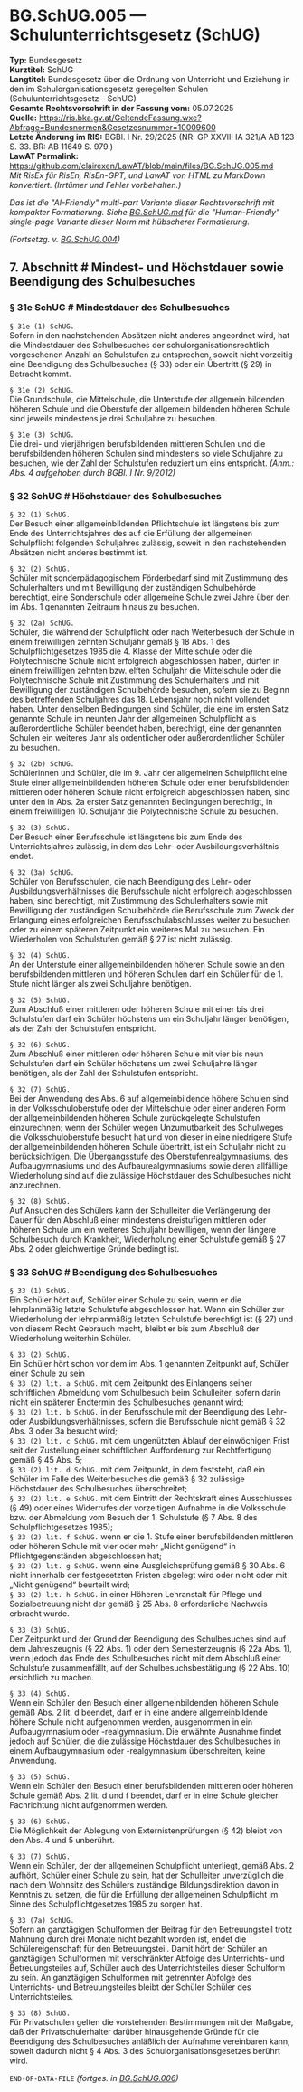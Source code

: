 # BG.SchUG.005 — Schulunterrichtsgesetz (SchUG)
**Typ:** Bundesgesetz  
**Kurztitel:** SchUG  
**Langtitel:** Bundesgesetz über die Ordnung von Unterricht und Erziehung in den im Schulorganisationsgesetz geregelten Schulen (Schulunterrichtsgesetz – SchUG)  
**Gesamte Rechtsvorschrift in der Fassung vom:** 05.07.2025  
**Quelle:** https://ris.bka.gv.at/GeltendeFassung.wxe?Abfrage=Bundesnormen&Gesetzesnummer=10009600  
**Letzte Änderung im RIS:** BGBl. I Nr. 29/2025 (NR: GP XXVIII IA 321/A AB 123 S. 33. BR: AB 11649 S. 979.)  
**LawAT Permalink:** https://github.com/clairexen/LawAT/blob/main/files/BG.SchUG.005.md  
*Mit RisEx für RisEn, RisEn-GPT, und LawAT von HTML zu MarkDown konvertiert. (Irrtümer und Fehler vorbehalten.)*

*Das ist die "AI-Friendly" multi-part Variante dieser Rechtsvorschrift mit kompakter Formatierung. Siehe [BG.SchUG.md](BG.SchUG.md) für die "Human-Friendly" single-page Variante dieser Norm mit hübscherer Formatierung.*

*(Fortsetzg. v. [BG.SchUG.004](BG.SchUG.004.md))*

## 7. Abschnitt # Mindest- und Höchstdauer sowie Beendigung des Schulbesuches

### § 31e SchUG # Mindestdauer des Schulbesuches

`§ 31e (1) SchUG.`  
Sofern in den nachstehenden Absätzen nicht anderes angeordnet wird, hat die Mindestdauer des Schulbesuches der schulorganisationsrechtlich vorgesehenen Anzahl an Schulstufen zu entsprechen, soweit nicht vorzeitig eine Beendigung des Schulbesuches (§ 33) oder ein Übertritt (§ 29) in Betracht kommt.

`§ 31e (2) SchUG.`  
Die Grundschule, die Mittelschule, die Unterstufe der allgemein bildenden höheren Schule und die Oberstufe der allgemein bildenden höheren Schule sind jeweils mindestens je drei Schuljahre zu besuchen.

`§ 31e (3) SchUG.`  
Die drei- und vierjährigen berufsbildenden mittleren Schulen und die berufsbildenden höheren Schulen sind mindestens so viele Schuljahre zu besuchen, wie der Zahl der Schulstufen reduziert um eins entspricht.
*(Anm.: Abs. 4 aufgehoben durch BGBl. I Nr. 9/2012)*

### § 32 SchUG # Höchstdauer des Schulbesuches

`§ 32 (1) SchUG.`  
Der Besuch einer allgemeinbildenden Pflichtschule ist längstens bis zum Ende des Unterrichtsjahres des auf die Erfüllung der allgemeinen Schulpflicht folgenden Schuljahres zulässig, soweit in den nachstehenden Absätzen nicht anderes bestimmt ist.

`§ 32 (2) SchUG.`  
Schüler mit sonderpädagogischem Förderbedarf sind mit Zustimmung des Schulerhalters und mit Bewilligung der zuständigen Schulbehörde berechtigt, eine Sonderschule oder allgemeine Schule zwei Jahre über den im Abs. 1 genannten Zeitraum hinaus zu besuchen.

`§ 32 (2a) SchUG.`  
Schüler, die während der Schulpflicht oder nach Weiterbesuch der Schule in einem freiwilligen zehnten Schuljahr gemäß § 18 Abs. 1 des Schulpflichtgesetzes 1985 die 4. Klasse der Mittelschule oder die Polytechnische Schule nicht erfolgreich abgeschlossen haben, dürfen in einem freiwilligen zehnten bzw. elften Schuljahr die Mittelschule oder die Polytechnische Schule mit Zustimmung des Schulerhalters und mit Bewilligung der zuständigen Schulbehörde besuchen, sofern sie zu Beginn des betreffenden Schuljahres das 18. Lebensjahr noch nicht vollendet haben. Unter denselben Bedingungen sind Schüler, die eine im ersten Satz genannte Schule im neunten Jahr der allgemeinen Schulpflicht als außerordentliche Schüler beendet haben, berechtigt, eine der genannten Schulen ein weiteres Jahr als ordentlicher oder außerordentlicher Schüler zu besuchen.

`§ 32 (2b) SchUG.`  
Schülerinnen und Schüler, die im 9. Jahr der allgemeinen Schulpflicht eine Stufe einer allgemeinbildenden höheren Schule oder einer berufsbildenden mittleren oder höheren Schule nicht erfolgreich abgeschlossen haben, sind unter den in Abs. 2a erster Satz genannten Bedingungen berechtigt, in einem freiwilligen 10. Schuljahr die Polytechnische Schule zu besuchen.

`§ 32 (3) SchUG.`  
Der Besuch einer Berufsschule ist längstens bis zum Ende des Unterrichtsjahres zulässig, in dem das Lehr- oder Ausbildungsverhältnis endet.

`§ 32 (3a) SchUG.`  
Schüler von Berufsschulen, die nach Beendigung des Lehr- oder Ausbildungsverhältnisses die Berufsschule nicht erfolgreich abgeschlossen haben, sind berechtigt, mit Zustimmung des Schulerhalters sowie mit Bewilligung der zuständigen Schulbehörde die Berufsschule zum Zweck der Erlangung eines erfolgreichen Berufsschulabschlusses weiter zu besuchen oder zu einem späteren Zeitpunkt ein weiteres Mal zu besuchen. Ein Wiederholen von Schulstufen gemäß § 27 ist nicht zulässig.

`§ 32 (4) SchUG.`  
An der Unterstufe einer allgemeinbildenden höheren Schule sowie an den berufsbildenden mittleren und höheren Schulen darf ein Schüler für die 1. Stufe nicht länger als zwei Schuljahre benötigen.

`§ 32 (5) SchUG.`  
Zum Abschluß einer mittleren oder höheren Schule mit einer bis drei Schulstufen darf ein Schüler höchstens um ein Schuljahr länger benötigen, als der Zahl der Schulstufen entspricht.

`§ 32 (6) SchUG.`  
Zum Abschluß einer mittleren oder höheren Schule mit vier bis neun Schulstufen darf ein Schüler höchstens um zwei Schuljahre länger benötigen, als der Zahl der Schulstufen entspricht.

`§ 32 (7) SchUG.`  
Bei der Anwendung des Abs. 6 auf allgemeinbildende höhere Schulen sind in der Volksschuloberstufe oder der Mittelschule oder einer anderen Form der allgemeinbildenden höheren Schule zurückgelegte Schulstufen einzurechnen; wenn der Schüler wegen Unzumutbarkeit des Schulweges die Volksschuloberstufe besucht hat und von dieser in eine niedrigere Stufe der allgemeinbildenden höheren Schule übertritt, ist ein Schuljahr nicht zu berücksichtigen. Die Übergangsstufe des Oberstufenrealgymnasiums, des Aufbaugymnasiums und des Aufbaurealgymnasiums sowie deren allfällige Wiederholung sind auf die zulässige Höchstdauer des Schulbesuches nicht anzurechnen.

`§ 32 (8) SchUG.`  
Auf Ansuchen des Schülers kann der Schulleiter die Verlängerung der Dauer für den Abschluß einer mindestens dreistufigen mittleren oder höheren Schule um ein weiteres Schuljahr bewilligen, wenn der längere Schulbesuch durch Krankheit, Wiederholung einer Schulstufe gemäß § 27 Abs. 2 oder gleichwertige Gründe bedingt ist.

### § 33 SchUG # Beendigung des Schulbesuches

`§ 33 (1) SchUG.`  
Ein Schüler hört auf, Schüler einer Schule zu sein, wenn er die lehrplanmäßig letzte Schulstufe abgeschlossen hat. Wenn ein Schüler zur Wiederholung der lehrplanmäßig letzten Schulstufe berechtigt ist (§ 27) und von diesem Recht Gebrauch macht, bleibt er bis zum Abschluß der Wiederholung weiterhin Schüler.

`§ 33 (2) SchUG.`  
Ein Schüler hört schon vor dem im Abs. 1 genannten Zeitpunkt auf, Schüler einer Schule zu sein  
`§ 33 (2) lit. a SchUG.`
mit dem Zeitpunkt des Einlangens seiner schriftlichen Abmeldung vom Schulbesuch beim Schulleiter, sofern darin nicht ein späterer Endtermin des Schulbesuches genannt wird;  
`§ 33 (2) lit. b SchUG.`
in der Berufsschule mit der Beendigung des Lehr- oder Ausbildungsverhältnisses, sofern die Berufsschule nicht gemäß § 32 Abs. 3 oder 3a besucht wird;  
`§ 33 (2) lit. c SchUG.`
mit dem ungenützten Ablauf der einwöchigen Frist seit der Zustellung einer schriftlichen Aufforderung zur Rechtfertigung gemäß § 45 Abs. 5;  
`§ 33 (2) lit. d SchUG.`
mit dem Zeitpunkt, in dem feststeht, daß ein Schüler im Falle des Weiterbesuches die gemäß § 32 zulässige Höchstdauer des Schulbesuches überschreitet;  
`§ 33 (2) lit. e SchUG.`
mit dem Eintritt der Rechtskraft eines Ausschlusses (§ 49) oder eines Widerrufes der vorzeitigen Aufnahme in die Volksschule bzw. der Abmeldung vom Besuch der 1. Schulstufe (§ 7 Abs. 8 des Schulpflichtgesetzes 1985);  
`§ 33 (2) lit. f SchUG.`
wenn er die 1. Stufe einer berufsbildenden mittleren oder höheren Schule mit vier oder mehr „Nicht genügend“ in Pflichtgegenständen abgeschlossen hat;  
`§ 33 (2) lit. g SchUG.`
wenn eine Ausgleichsprüfung gemäß § 30 Abs. 6 nicht innerhalb der festgesetzten Fristen abgelegt wird oder nicht oder mit „Nicht genügend“ beurteilt wird;  
`§ 33 (2) lit. h SchUG.`
in einer Höheren Lehranstalt für Pflege und Sozialbetreuung nicht der gemäß § 25 Abs. 8 erforderliche Nachweis erbracht wurde.

`§ 33 (3) SchUG.`  
Der Zeitpunkt und der Grund der Beendigung des Schulbesuches sind auf dem Jahreszeugnis (§ 22 Abs. 1) oder dem Semesterzeugnis (§ 22a Abs. 1), wenn jedoch das Ende des Schulbesuches nicht mit dem Abschluß einer Schulstufe zusammenfällt, auf der Schulbesuchsbestätigung (§ 22 Abs. 10) ersichtlich zu machen.

`§ 33 (4) SchUG.`  
Wenn ein Schüler den Besuch einer allgemeinbildenden höheren Schule gemäß Abs. 2 lit. d beendet, darf er in eine andere allgemeinbildende höhere Schule nicht aufgenommen werden, ausgenommen in ein Aufbaugymnasium oder -realgymnasium. Die erwähnte Ausnahme findet jedoch auf Schüler, die die zulässige Höchstdauer des Schulbesuches in einem Aufbaugymnasium oder -realgymnasium überschreiten, keine Anwendung.

`§ 33 (5) SchUG.`  
Wenn ein Schüler den Besuch einer berufsbildenden mittleren oder höheren Schule gemäß Abs. 2 lit. d und f beendet, darf er in eine Schule gleicher Fachrichtung nicht aufgenommen werden.

`§ 33 (6) SchUG.`  
Die Möglichkeit der Ablegung von Externistenprüfungen (§ 42) bleibt von den Abs. 4 und 5 unberührt.

`§ 33 (7) SchUG.`  
Wenn ein Schüler, der der allgemeinen Schulpflicht unterliegt, gemäß Abs. 2 aufhört, Schüler einer Schule zu sein, hat der Schulleiter unverzüglich die nach dem Wohnsitz des Schülers zuständige Bildungsdirektion davon in Kenntnis zu setzen, die für die Erfüllung der allgemeinen Schulpflicht im Sinne des Schulpflichtgesetzes 1985 zu sorgen hat.

`§ 33 (7a) SchUG.`  
Sofern an ganztägigen Schulformen der Beitrag für den Betreuungsteil trotz Mahnung durch drei Monate nicht bezahlt worden ist, endet die Schülereigenschaft für den Betreuungsteil. Damit hört der Schüler an ganztägigen Schulformen mit verschränkter Abfolge des Unterrichts- und Betreuungsteiles auf, Schüler auch des Unterrichtsteiles dieser Schulform zu sein. An ganztägigen Schulformen mit getrennter Abfolge des Unterrichts- und Betreuungsteiles bleibt der Schüler Schüler des Unterrichtsteiles.

`§ 33 (8) SchUG.`  
Für Privatschulen gelten die vorstehenden Bestimmungen mit der Maßgabe, daß der Privatschulerhalter darüber hinausgehende Gründe für die Beendigung des Schulbesuches anläßlich der Aufnahme vereinbaren kann, soweit dadurch nicht § 4 Abs. 3 des Schulorganisationsgesetzes berührt wird.

`END-OF-DATA-FILE` *(fortges. in [BG.SchUG.006](BG.SchUG.006.md))*
